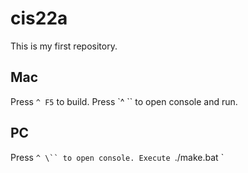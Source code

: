 # cis22a

This is my first repository.

## Mac

Press `^ F5` to build.
Press `^ \`` to open console and run.

## PC

Press `^ \`` to open console.
Execute `./make.bat <filename>`